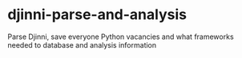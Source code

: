 # djinni-parse-and-analysis
Parse Djinni, save everyone Python vacancies and what frameworks needed to database and analysis information
